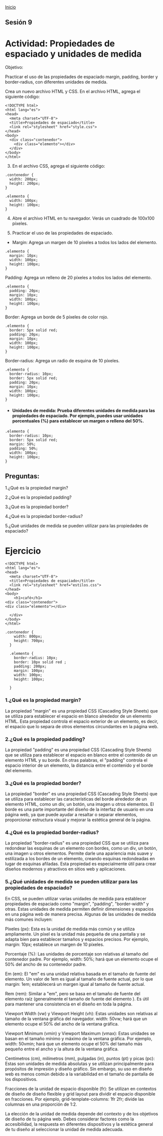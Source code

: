 <!-- No borrar o modificar -->
[Inicio](./index.md)

## Sesión 9 


<!-- Su documentación aquí -->

# Actividad: Propiedades de espaciado y unidades de medida
Objetivo:

Practicar el uso de las propiedades de espaciado margin, padding, border y border-radius, con diferentes unidades de medida.

Crea un nuevo archivo HTML y CSS.
En el archivo HTML, agrega el siguiente código:
```
<!DOCTYPE html>
<html lang="es">
<head>
  <meta charset="UTF-8">
  <title>Propiedades de espaciado</title>
  <link rel="stylesheet" href="style.css">
</head>
<body>
  <div class="contenedor">
    <div class="elemento"></div>
  </div>
</body>
</html>
```
3. En el archivo CSS, agrega el siguiente código:
```
.contenedor {
  width: 200px;
  height: 200px;
}

.elemento {
  width: 100px;
  height: 100px;
}
```
4. Abre el archivo HTML en tu navegador. Verás un cuadrado de 100x100 píxeles.

5. Practicar el uso de las propiedades de espaciado.

+ Margin: Agrega un margen de 10 píxeles a todos los lados del elemento.
```
.elemento {
  margin: 10px;
  width: 100px;
  height: 100px;
}
```
 Padding: Agrega un relleno de 20 píxeles a todos los lados del elemento.
```
.elemento {
  padding: 20px;
  margin: 10px;
  width: 100px;
  height: 100px;
}
```
 Border: Agrega un borde de 5 píxeles de color rojo.
```
.elemento {
  border: 5px solid red;
  padding: 20px;
  margin: 10px;
  width: 100px;
  height: 100px;
}
```
 Border-radius: Agrega un radio de esquina de 10 píxeles.
```
.elemento {
  border-radius: 10px;
  border: 5px solid red;
  padding: 20px;
  margin: 10px;
  width: 100px;
  height: 100px;
}
```
+ #### Unidades de medida: Prueba diferentes unidades de medida para las propiedades de espaciado. Por ejemplo, puedes usar unidades porcentuales (%) para establecer un margen o relleno del 50%.
```
.elemento {
  border-radius: 10px;
  border: 5px solid red;
  margin: 50%;
  padding: 50%;
  width: 100px;
  height: 100px;
}
```
## Preguntas:

1.¿Qué es la propiedad margin?

2.¿Qué es la propiedad padding?

3.¿Qué es la propiedad border?

4.¿Qué es la propiedad border-radius?

5.¿Qué unidades de medida se pueden utilizar para las propiedades de espaciado?

# Ejercicio
```
<!DOCTYPE html>
<html lang="es">
<head>
  <meta charset="UTF-8">
  <title>Propiedades de espaciado</title>
  <link rel="stylesheet" href="estilos.css">
</head>
<body>
    <h1>café</h1>
<div class="contenedor">
<div class="elemento"></div>
    
  </div>
</body>
</html>
```
```
.contenedor {
    width: 800px;
    height: 700px;
  }
  
  .elemento {
    border-radius: 10px;
    border: 10px solid red ;
    padding: 200px;
    margin: 100px;
    width: 100px;
    height: 100px;
   
  }

```

 ###  1.¿Qué es la propiedad margin?

 La propiedad "margin" es una propiedad CSS (Cascading Style Sheets) que se utiliza para establecer el espacio en blanco alrededor de un elemento HTML. Esta propiedad controla el espacio exterior de un elemento, es decir, el espacio que lo separa de otros elementos circundantes en la página web.

### 2.¿Qué es la propiedad padding?
La propiedad "padding" es una propiedad CSS (Cascading Style Sheets) que se utiliza para establecer el espacio en blanco entre el contenido de un elemento HTML y su borde. En otras palabras, el "padding" controla el espacio interior de un elemento, la distancia entre el contenido y el borde del elemento.

### 3.¿Qué es la propiedad border?
La propiedad "border" es una propiedad CSS (Cascading Style Sheets) que se utiliza para establecer las características del borde alrededor de un elemento HTML, como un div, un botón, una imagen u otros elementos. El borde es una parte importante del diseño de la interfaz de usuario en una página web, ya que puede ayudar a resaltar o separar elementos, proporcionar estructura visual y mejorar la estética general de la página.

### 4.¿Qué es la propiedad border-radius?
La propiedad "border-radius" es una propiedad CSS que se utiliza para redondear las esquinas de un elemento con bordes, como un div, un botón, una imagen u otros elementos. Permite darle una apariencia más suave y estilizada a los bordes de un elemento, creando esquinas redondeadas en lugar de esquinas afiladas. Esta propiedad es especialmente útil para crear diseños modernos y atractivos en sitios web y aplicaciones.

### 5.¿Qué unidades de medida se pueden utilizar para las propiedades de espaciado?
En CSS, se pueden utilizar varias unidades de medida para establecer propiedades de espaciado como "margin", "padding", "border-width" y otras. Estas unidades de medida permiten definir dimensiones y espacios en una página web de manera precisa. Algunas de las unidades de medida más comunes incluyen:

Píxeles (px): Esta es la unidad de medida más común y se utiliza ampliamente. Un píxel es la unidad más pequeña de una pantalla y se adapta bien para establecer tamaños y espacios precisos. Por ejemplo, margin: 10px; establece un margen de 10 píxeles.

Porcentaje (%): Las unidades de porcentaje son relativas al tamaño del contenedor padre. Por ejemplo, width: 50%; hará que un elemento ocupe el 50% del ancho de su contenedor padre.

Em (em): El "em" es una unidad relativa basada en el tamaño de fuente del elemento. Un valor de 1em es igual al tamaño de fuente actual, por lo que margin: 1em; establecerá un margen igual al tamaño de fuente actual.

Rem (rem): Similar a "em", pero se basa en el tamaño de fuente del elemento raíz (generalmente el tamaño de fuente del elemento <html>). Es útil para mantener una consistencia en el diseño en toda la página.

Viewport Width (vw) y Viewport Height (vh): Estas unidades son relativas al tamaño de la ventana gráfica del navegador. width: 50vw; hará que un elemento ocupe el 50% del ancho de la ventana gráfica.

Viewport Minimum (vmin) y Viewport Maximum (vmax): Estas unidades se basan en el tamaño mínimo y máximo de la ventana gráfica. Por ejemplo, width: 50vmin; hará que un elemento ocupe el 50% del tamaño más pequeño entre el ancho y la altura de la ventana gráfica.

Centímetros (cm), milímetros (mm), pulgadas (in), puntos (pt) y picas (pc): Estas son unidades de medida absolutas y se utilizan principalmente para propósitos de impresión y diseño gráfico. Sin embargo, su uso en diseño web es menos común debido a la variabilidad en el tamaño de pantalla de los dispositivos.

Fracciones de la unidad de espacio disponible (fr): Se utilizan en contextos de diseño de diseño flexible y grid layout para dividir el espacio disponible en fracciones. Por ejemplo, grid-template-columns: 1fr 2fr; divide las columnas en una proporción de 1:2.

La elección de la unidad de medida depende del contexto y de los objetivos de diseño de tu página web. Debes considerar factores como la accesibilidad, la respuesta en diferentes dispositivos y la estética general de tu diseño al seleccionar la unidad de medida adecuada.





